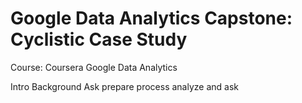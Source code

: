 # Google Data Analytics Capstone: Cyclistic Case Study
Course: Coursera Google Data Analytics

Intro
Background
Ask
prepare process analyze and ask

